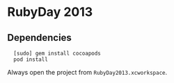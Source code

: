 # RubyDay 2013

## Dependencies

```
  [sudo] gem install cocoapods
  pod install
```
Always open the project from `RubyDay2013.xcworkspace`.
